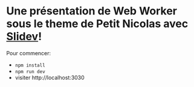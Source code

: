 # Une présentation de Web Worker sous le theme de Petit Nicolas avec  [Slidev](https://github.com/slidevjs/slidev)!

Pour commencer:

- `npm install`
- `npm run dev`
- visiter http://localhost:3030

